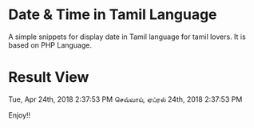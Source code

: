 <h1>Date & Time in Tamil Language</h1>
A simple snippets for display date in Tamil language for tamil lovers. It is based on PHP Language.

<h1>Result View</h1>
Tue, Apr 24th, 2018 2:37:53 PM
செவ்வாய், ஏப்ரல் 24th, 2018 2:37:53 PM

Enjoy!!